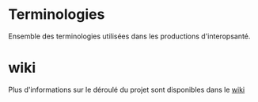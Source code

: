 # Terminologies
Ensemble des terminologies utilisées dans les productions d'interopsanté.

# wiki
Plus d'informations sur le déroulé du projet sont disponibles dans le [wiki](/Interop-Sante/terminologies/wiki)
